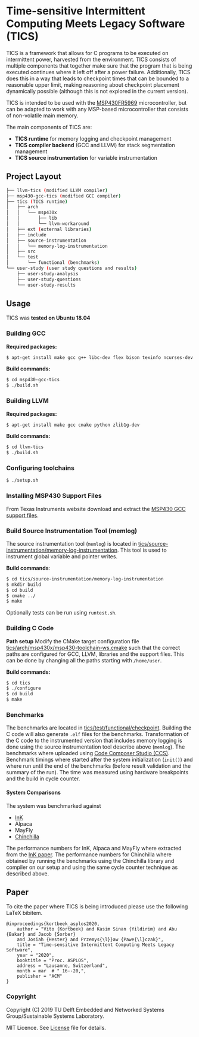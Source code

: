 # Time-sensitive Intermittent Computing Meets Legacy Software (TICS)

TICS is a framework that allows for C programs to be executed on intermittent power, harvested from the environment.
TICS consists of multiple components that together make sure that the program that is being executed continues where it left off after a power failure. Additionally, TICS does this in a way that leads to checkpoint times that can be bounded to a reasonable upper limit, making reasoning about checkpoint placement dynamically possible (although this is not explored in the current version).

TICS is intended to be used with the [MSP430FR5969](http://www.ti.com/product/MSP430FR5969) microcontroller, but can be adapted to work with any MSP-based microcontroller that consists of non-volatile main memory.

The main components of TICS are:
* **TICS runtime** for memory logging and checkpoint management
* **TICS compiler backend** (GCC and LLVM) for stack segmentation management
* **TICS source instrumentation** for variable instrumentation

## Project Layout
```bash
├── llvm-tics (modified LLVM compiler)
├── msp430-gcc-tics (modified GCC compiler)
├── tics (TICS runtime)
│   ├── arch
│   │   └── msp430x
│   │       ├── lib
│   │       └── llvm-workaround
│   ├── ext (external libraries)
│   ├── include
│   ├── source-instrumentation
│   │   └── memory-log-instrumentation
│   ├── src
│   └── test
│       └── functional (benchmarks)
└── user-study (user study questions and results)
    ├── user-study-analysis
    ├── user-study-questions
    └── user-study-results

```

## Usage

TICS was **tested on Ubuntu 18.04**

### Building GCC
**Required packages:**
```bash
$ apt-get install make gcc g++ libc-dev flex bison texinfo ncurses-dev zlib1g-dev bash curl
```

**Build commands:**
```bash
$ cd msp430-gcc-tics
$ ./build.sh

```

### Building LLVM
**Required packages:**
```bash
$ apt-get install make gcc cmake python zlib1g-dev
```

**Build commands:**
```bash
$ cd llvm-tics
$ ./build.sh

```

### Configuring toolchains
```bash
$ ./setup.sh
```

### Installing MSP430 Support Files
From Texas Instruments website download and extract the [MSP430 GCC support files](http://software-dl.ti.com/msp430/msp430_public_sw/mcu/msp430/MSPGCC/latest/exports/msp430-gcc-support-files-1.208.zip).


### Build Source Instrumentation Tool (memlog)
The source instrumentation tool (`memlog`) is located in [tics/source-instrumentation/memory-log-instrumentation](tics/source-instrumentation/memory-log-instrumentation/).
This tool is used to instrument global variable and pointer writes.

**Build commands**:
```bash
$ cd tics/source-instrumentation/memory-log-instrumentation
$ mkdir build
$ cd build
$ cmake ../
$ make
```
Optionally tests can be run using `runtest.sh`.


### Building C Code
**Path setup**
Modify the CMake target configuration file [tics/arch/msp430x/msp430-toolchain-ws.cmake](tics/arch/msp430x/msp430-toolchain-ws.cmake) such that the correct paths are configured for GCC, LLVM, libraries and the support files. This can be done by changing all the paths starting with `/home/user`.

**Build commands:**
```bash
$ cd tics
$ ./configure
$ cd build
$ make
```

### Benchmarks
The benchmarks are located in [tics/test/functional/checkpoint](tics/test/functional/checkpoint).
Building the C code will also generate `.elf` files for the benchmarks.
Transformation of the C code to the instrumented version that includes memory logging is done using the source instrumentation tool describe above (`memlog`).
The benchmarks where uploaded using [Code Composer Studio (CCS)](http://www.ti.com/tool/CCSTUDIO).
Benchmark timings where started after the system initialization (`init()`) and where run until the end of the benchmarks (before result validation and the summary of the run).
The time was measured using hardware breakpoints and the build in cycle counter.

#### System Comparisons
The system was benchmarked against
* [InK](https://github.com/TUDSSL/InK)
* Alpaca
* MayFly
* [Chinchilla](https://github.com/CMUAbstract/chinchilla)

The performance numbers for InK, Alpaca and MayFly where extracted from the [InK paper](https://dl.acm.org/citation.cfm?id=3274837). The performance numbers for Chinchilla where obtained by running the benchmarks using the Chinchilla library and compiler on our setup and using the same cycle counter technique as described above.


## Paper

To cite the paper where TICS is being introduced please use the following LaTeX bibitem.

```
@inproceedings{kortbeek_asplos2020,
    author = "Vito {Kortbeek} and Kasim Sinan {Yildirim} and Abu {Bakar} and Jacob {Sorber}
    and Josiah {Hester} and Przemys{\l}}aw {Pawe{\l}czak}",
    title = "Time-sensitive Intermittent Computing Meets Legacy Software",
    year = "2020",
    booktitle = "Proc. ASPLOS",
    address = "Lausanne, Switzerland",
    month = mar  # " 16--20,",
    publisher = "ACM"
}
```

### Copyright

Copyright (C) 2019 TU Delft Embedded and Networked Systems Group/Sustainable Systems Laboratory.

MIT Licence. See [License](tics/LICENSE) file for details.
